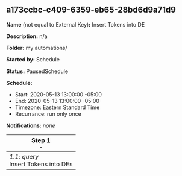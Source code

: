 ## a173ccbc-c409-6359-eb65-28bd6d9a71d9

**Name** (not equal to External Key)**:** Insert Tokens into DE

**Description:** n/a

**Folder:** my automations/

**Started by:** Schedule

**Status:** PausedSchedule

**Schedule:**

* Start: 2020-05-13 13:00:00 -05:00
* End: 2020-05-13 13:00:00 -05:00
* Timezone: Eastern Standard Time
* Recurrance: run only once

**Notifications:** _none_


| Step 1<br>_<small>-</small>_ |
| --- |
| _1.1: query_<br>Insert Tokens into DEs |
